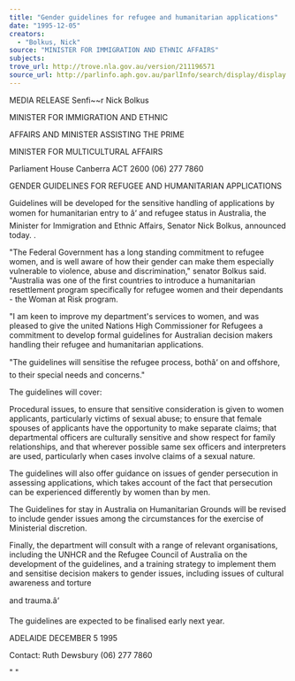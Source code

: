 ```yaml
---
title: "Gender guidelines for refugee and humanitarian applications"
date: "1995-12-05"
creators:
  - "Bolkus, Nick"
source: "MINISTER FOR IMMIGRATION AND ETHNIC AFFAIRS"
subjects:
trove_url: http://trove.nla.gov.au/version/211196571
source_url: http://parlinfo.aph.gov.au/parlInfo/search/display/display.w3p;query=Id%3A%22media/pressrel/F8N20%22
---
```


  MEDIA RELEASE  Senfi~~r Nick Bolkus 

  MINISTER FOR IMMIGRATION AND ETHNIC 

  AFFAIRS AND MINISTER ASSISTING THE PRIME 

  MINISTER FOR MULTICULTURAL AFFAIRS 

  Parliament House Canberra ACT 2600  (06) 277 7860 

  GENDER GUIDELINES FOR REFUGEE AND HUMANITARIAN APPLICATIONS 

  Guidelines will be developed for the sensitive handling of  applications by women for humanitarian entry to â‘ and refugee  status in Australia, the Minister for Immigration and Ethnic  Affairs, Senator Nick Bolkus, announced today. . 

  "The Federal Government has a long standing commitment to refugee  women, and is well aware of how their gender can make them  especially vulnerable to violence, abuse and discrimination,"  senator Bolkus said. "Australia was one of the first countries  to introduce a humanitarian resettlement program specifically for  refugee women and their dependants - the Woman at Risk program. 

  "I am keen to improve my department's services to women, and was  pleased to give the united Nations High Commissioner for Refugees  a commitment to develop formal guidelines for Australian decision  makers handling their refugee and humanitarian applications. 

  "The guidelines will sensitise the refugee process, bothâ‘ on and  offshore, to their special needs and concerns." 

  The guidelines will cover: 

  Procedural issues, to ensure that sensitive consideration is  given to women applicants, particularly victims of sexual abuse;  to ensure that female spouses of applicants have the opportunity  to make separate claims; that departmental officers are  culturally sensitive and show respect for family relationships,  and that wherever possible same sex officers and interpreters are  used, particularly when cases involve claims of a sexual nature. 

  The guidelines will also offer guidance on issues of gender  persecution in assessing applications, which takes account of the  fact that persecution can be experienced differently by women  than by men. 

  The Guidelines for stay in Australia on Humanitarian Grounds will  be revised to include gender issues among the circumstances for  the exercise of Ministerial discretion. 

  Finally, the department will consult with a range of relevant  organisations, including the UNHCR and the Refugee Council of  Australia on the development of the guidelines, and a training  strategy to implement them and sensitise decision makers to  gender issues, including issues of cultural awareness and torture 

  and trauma.â‘ 

  The guidelines are expected to be finalised early next year. 

  ADELAIDE DECEMBER 5 1995 

  Contact: Ruth Dewsbury (06) 277 7860 

   "  " 

